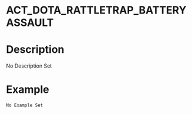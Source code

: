 # ACT_DOTA_RATTLETRAP_BATTERYASSAULT
# Description
No Description Set
# Example
```No Example Set```